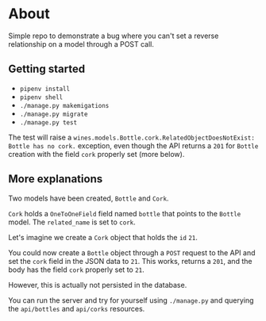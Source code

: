 # About

Simple repo to demonstrate a bug where you can't set a reverse relationship on a model through a POST call.

## Getting started

- `pipenv install`
- `pipenv shell`
- `./manage.py makemigations`
- `./manage.py migrate`
- `./manage.py test`

The test will raise a `wines.models.Bottle.cork.RelatedObjectDoesNotExist: Bottle has no cork.` exception, even though the API returns a `201` for `Bottle` creation with the field `cork` properly set (more below).

## More explanations

Two models have been created, `Bottle` and `Cork`.

`Cork` holds a `OneToOneField` field named `bottle` that points to the `Bottle` model. The `related_name` is set to `cork`.

Let's imagine we create a `Cork` object that holds the `id` `21`.

You could now create a `Bottle` object through a `POST` request to the API and set the `cork` field in the JSON data to `21`. This works, returns a `201`, and the body has the field `cork` properly set to `21`.

However, this is actually not persisted in the database.

You can run the server and try for yourself using `./manage.py` and querying the `api/bottles` and `api/corks` resources.
